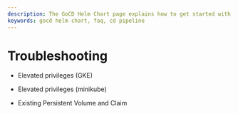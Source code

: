 ```yaml
---
description: The GoCD Helm Chart page explains how to get started with GoCD for kubernetes using Helm.
keywords: gocd helm chart, faq, cd pipeline
---
```



# Troubleshooting

- Elevated privileges (GKE)

- Elevated privileges (minikube)

- Existing Persistent Volume and Claim
